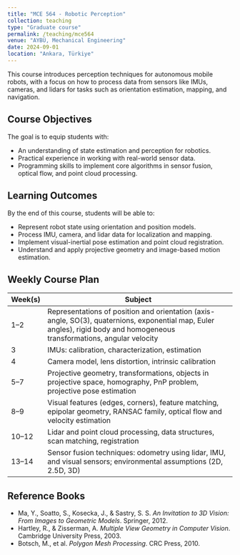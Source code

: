 ```yaml
---
title: "MCE 564 - Robotic Perception"
collection: teaching
type: "Graduate course"
permalink: /teaching/mce564
venue: "AYBÜ, Mechanical Engineering"
date: 2024-09-01
location: "Ankara, Türkiye"
---
```


This course introduces perception techniques for autonomous mobile robots, with a focus on how to process data from sensors like IMUs, cameras, and lidars for tasks such as orientation estimation, mapping, and navigation.

## Course Objectives

The goal is to equip students with:

- An understanding of state estimation and perception for robotics.
- Practical experience in working with real-world sensor data.
- Programming skills to implement core algorithms in sensor fusion, optical flow, and point cloud processing.

## Learning Outcomes

By the end of this course, students will be able to:

- Represent robot state using orientation and position models.
- Process IMU, camera, and lidar data for localization and mapping.
- Implement visual-inertial pose estimation and point cloud registration.
- Understand and apply projective geometry and image-based motion estimation.

## Weekly Course Plan

| **Week(s)** | **Subject** |
|-------------|-------------|
| 1–2 | Representations of position and orientation (axis-angle, SO(3), quaternions, exponential map, Euler angles), rigid body and homogeneous transformations, angular velocity |
| 3 | IMUs: calibration, characterization, estimation |
| 4 | Camera model, lens distortion, intrinsic calibration |
| 5–7 | Projective geometry, transformations, objects in projective space, homography, PnP problem, projective pose estimation |
| 8–9 | Visual features (edges, corners), feature matching, epipolar geometry, RANSAC family, optical flow and velocity estimation |
| 10–12 | Lidar and point cloud processing, data structures, scan matching, registration |
| 13–14 | Sensor fusion techniques: odometry using lidar, IMU, and visual sensors; environmental assumptions (2D, 2.5D, 3D) |

## Reference Books

- Ma, Y., Soatto, S., Kosecka, J., & Sastry, S. S. *An Invitation to 3D Vision: From Images to Geometric Models*. Springer, 2012.
- Hartley, R., & Zisserman, A. *Multiple View Geometry in Computer Vision*. Cambridge University Press, 2003.
- Botsch, M., et al. *Polygon Mesh Processing*. CRC Press, 2010.
